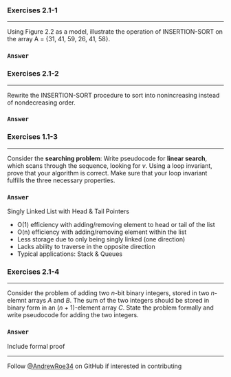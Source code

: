 ### Exercises 2.1-1
***
Using Figure 2.2 as a model, illustrate the operation of INSERTION-SORT on the array A = {31, 41, 59, 26, 41, 58}.

### `Answer`
<insert image>

### Exercises 2.1-2
***
Rewrite the INSERTION-SORT procedure to sort into nonincreasing instead of nondecreasing order.

### `Answer`
<insert image>

### Exercises 1.1-3
***
Consider the **searching problem**:
<insert image>
Write pseudocode for **linear search**, which scans through the sequence, looking for *v*. Using a loop invariant, prove that your algorithm is correct. Make sure that your loop invariant fulfills the three necessary properties.

### `Answer`
Singly Linked List with Head & Tail Pointers
* O(1) efficiency with adding/removing element to head or tail of the list
* O(n) efficiency with adding/removing element within the list
* Less storage due to only being singly linked (one direction)
* Lacks ability to traverse in the opposite direction
* Typical applications: Stack & Queues

### Exercises 2.1-4
***
Consider the problem of adding two *n*-bit binary integers, stored in two *n*-elemnt arrays *A* and *B*. The sum of the two integers should be stored in binary form in an (*n* + 1)-element array *C*. State the problem formally and write pseudocode for adding the two integers.

### `Answer`
<Insert image>
Include formal proof


***
Follow [@AndrewRoe34](https://github.com/AndrewRoe34) on GitHub if interested in contributing
